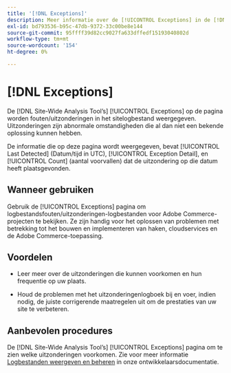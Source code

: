 ```yaml
---
title: '[!DNL Exceptions]'
description: Meer informatie over de [!UICONTROL Exceptions] in de [!DNL Site-Wide Analysis Tool], wanneer deze wordt gebruikt, de voordelen ervan en de beste praktijken.
exl-id: bd793536-b95c-47db-9372-33c00be8e144
source-git-commit: 95ffff39d82cc9027fa633dffedf15193040802d
workflow-type: tm+mt
source-wordcount: '154'
ht-degree: 0%

---
```


# [!DNL Exceptions]

De [!DNL Site-Wide Analysis Tool’s] [!UICONTROL Exceptions] op de pagina worden fouten/uitzonderingen in het sitelogbestand weergegeven. Uitzonderingen zijn abnormale omstandigheden die al dan niet een bekende oplossing kunnen hebben.

De informatie die op deze pagina wordt weergegeven, bevat [!UICONTROL Last Detected] (Datum/tijd in UTC), [!UICONTROL Exception Detail], en [!UICONTROL Count] (aantal voorvallen) dat de uitzondering op die datum heeft plaatsgevonden.

## Wanneer gebruiken

Gebruik de [!UICONTROL Exceptions] pagina om logbestandsfouten/uitzonderingen-logbestanden voor Adobe Commerce-projecten te bekijken. Ze zijn handig voor het oplossen van problemen met betrekking tot het bouwen en implementeren van haken, cloudservices en de Adobe Commerce-toepassing.

## Voordelen

* Leer meer over de uitzonderingen die kunnen voorkomen en hun frequentie op uw plaats.

* Houd de problemen met het uitzonderingenlogboek bij en voer, indien nodig, de juiste corrigerende maatregelen uit om de prestaties van uw site te verbeteren.

## Aanbevolen procedures

De [!DNL Site-Wide Analysis Tool’s] [!UICONTROL Exceptions] pagina om te zien welke uitzonderingen voorkomen. Zie voor meer informatie [Logbestanden weergeven en beheren](https://devdocs.magento.com/cloud/project/log-locations.html) in onze ontwikkelaarsdocumentatie.
